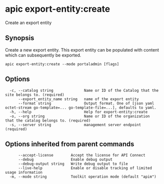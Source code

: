 # apic export-entity:create

Create an export entity

## Synopsis

Create a new export entity. This export entity can be populated with content which can subsequently be exported.

```
apic export-entity:create --mode portaladmin [flags]
```

## Options

```
  -c, --catalog string              Name or ID of the Catalog that the site belongs to. (required)
      --export_entity_name string   name of the export entity
      --format string               Output format. One of [json yaml octet-stream go-template=... go-template-file=...], defaults to yaml.
  -h, --help                        Help for export-entity:create
  -o, --org string                  Name or ID of the organization that the catalog belongs to. (required)
  -s, --server string               management server endpoint (required)
```

## Options inherited from parent commands

```
      --accept-license        Accept the license for API Connect
      --debug                 Enable debug output
      --debug-output string   Write debug output to file
      --live-help             Enable or disable tracking of limited usage information
  -m, --mode string           Toolkit operation mode (default "apim")
```

